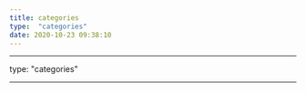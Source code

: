 ```yaml
---
title: categories
type:  "categories"
date: 2020-10-23 09:38:10
---
```


---

type:  "categories"

---